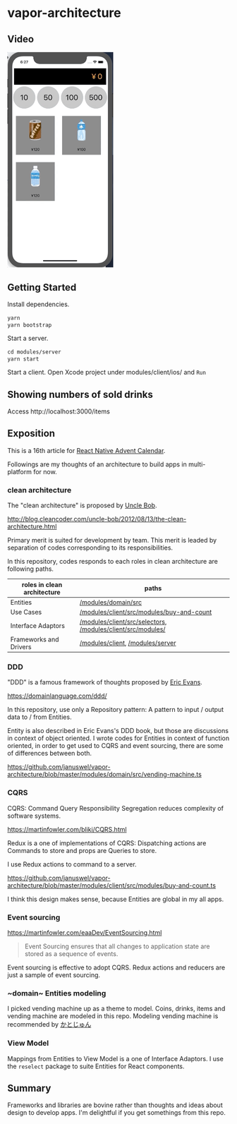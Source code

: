 # vapor-architecture

## Video

<img src="./vending-machine.gif" width="240">

## Getting Started

Install dependencies.

```console
yarn
yarn bootstrap
```

Start a server.

```console
cd modules/server
yarn start
```

Start a client. Open Xcode project under modules/client/ios/ and `Run`

## Showing numbers of sold drinks

Access http://localhost:3000/items

## Exposition

This is a 16th article for [React Native Advent Calendar](https://qiita.com/advent-calendar/2018/react-native).

Followings are my thoughts of an architecture to build apps in multi-platform for now.

### clean architecture

The "clean architecture" is proposed by [Uncle Bob](https://twitter.com/unclebobmartin).

http://blog.cleancoder.com/uncle-bob/2012/08/13/the-clean-architecture.html

Primary merit is suited for development by team. This merit is leaded by separation of codes corresponding to its responsibilities.

In this repository, codes responds to each roles in clean architecture are following paths.

roles in clean architecture | paths
---|---
Entities                | [/modules/domain/src](https://github.com/januswel/vapor-architecture/tree/master/modules/domain/src)
Use Cases               | [/modules/client/src/modules/buy-and-count](https://github.com/januswel/vapor-architecture/blob/master/modules/client/src/modules/buy-and-count.ts)
Interface Adaptors      | [/modules/client/src/selectors](https://github.com/januswel/vapor-architecture/tree/master/modules/client/src/selectors), [/modules/client/src/modules/](https://github.com/januswel/vapor-architecture/blob/master/modules/client/src/modules)
Frameworks and Drivers  | [/modules/client](https://github.com/januswel/vapor-architecture/tree/master/modules/client), [/modules/server](https://github.com/januswel/vapor-architecture/tree/master/modules/server)

### DDD

"DDD" is a famous framework of thoughts proposed by [Eric Evans](https://twitter.com/ericevans0).

https://domainlanguage.com/ddd/

In this repository, use only a Repository pattern: A pattern to input / output data to / from Entities.

Entity is also described in Eric Evans's DDD book, but those are discussions in context of object oriented. I wrote codes for Entities in context of function oriented, in order to get used to CQRS and event sourcing, there are some of differences between both.

https://github.com/januswel/vapor-architecture/blob/master/modules/domain/src/vending-machine.ts

### CQRS

CQRS: Command Query Responsibility Segregation reduces complexity of software systems.

https://martinfowler.com/bliki/CQRS.html

Redux is a one of implementations of CQRS: Dispatching actions are Commands to store and props are Queries to store.

I use Redux actions to command to a server.

https://github.com/januswel/vapor-architecture/blob/master/modules/client/src/modules/buy-and-count.ts

I think this design makes sense, because Entities are global in my all apps.

### Event sourcing

https://martinfowler.com/eaaDev/EventSourcing.html

> Event Sourcing ensures that all changes to application state are stored as a sequence of events.

Event sourcing is effective to adopt CQRS. Redux actions and reducers are just a sample of event sourcing.

### ~domain~ Entities modeling

I picked vending machine up as a theme to model. Coins, drinks, items and vending machine are modeled in this repo. Modeling vending machine is recommended by [かとじゅん](https://twitter.com/j5ik2o)

### View Model

Mappings from Entities to View Model is a one of Interface Adaptors. I use the `reselect` package to suite Entities for React components.

## Summary

Frameworks and libraries are bovine rather than thoughts and ideas about design to develop apps. I'm delightful if you get somethings from this repo.
